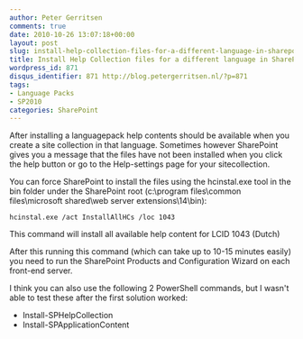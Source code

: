 ```yaml
---
author: Peter Gerritsen
comments: true
date: 2010-10-26 13:07:18+00:00
layout: post
slug: install-help-collection-files-for-a-different-language-in-sharepoint-2010
title: Install Help Collection files for a different language in SharePoint 2010
wordpress_id: 871
disqus_identifier: 871 http://blog.petergerritsen.nl/?p=871
tags:
- Language Packs
- SP2010
categories: SharePoint
---
```


After installing a languagepack help contents should be available when you create a site collection in that language. 
Sometimes however SharePoint gives you a message that the files have not been installed when you click the help button or go to the Help-settings page for your sitecollection. 

You can force SharePoint to install the files using the hcinstal.exe tool in the bin folder under the SharePoint root (c:\program files\common files\microsoft shared\web server extensions\14\bin):

```
hcinstal.exe /act InstallAllHCs /loc 1043
```
This command will install all available help content for LCID 1043 (Dutch)

After this running this command (which can take up to 10-15 minutes easily) you need to run the SharePoint Products and Configuration Wizard on each front-end server.

I think you can also use the following 2 PowerShell commands, but I wasn't able to test these after the first solution worked:

  * Install-SPHelpCollection
  * Install-SPApplicationContent

